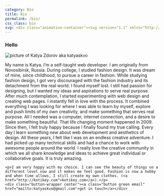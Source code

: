 ```yaml
---
category: Bio
title: Bio
permalink: /bio/
css_class: bio
svg: <div class="animation-container"><svg version="1.1" xmlns="http://www.w3.org/2000/svg" xmlns:xlink="http://www.w3.org/1999/xlink" x="0px" y="0px" width="207.8px" height="224.48px" viewBox="0 0 207.8 224.48" enable-background="new 0 0 207.8 224.48" xml:space="preserve"><g><polygon id="pine-l" class="pine" points="131.24,224.48 100.02,170.42 120.72,174.45 90.11,126.39 107.24,131.32 65.62,64.88 24,131.32 41.27,126.18 10.52,174.45 31.29,170.29 0,224.48"/><polygon id="pine-m" class="pine" points="207.8,178.48 190.49,148.5 201.96,150.75 184.99,124.09 194.49,126.83 171.4,89.97 148.31,126.83 157.89,123.98 140.84,150.76 152.36,148.44 135,178.48"/><polygon id="pine-s" class="pine" points="143.84,65.48 131.04,43.3 139.53,44.96 126.97,25.24 134,27.26 116.92,0 99.85,27.26 106.93,25.15 94.32,44.96 102.84,43.25 90,65.48"/><polygon id="pine-s1" class="pine" points="186.54,48.48 181.66,40.02 184.9,40.65 180.1,33.13 182.79,33.9 176.27,23.5 169.76,33.9 172.46,33.1 167.65,40.65 170.9,40 166,48.48"/><polygon id="pine-s2" class="pine" points="41.54,73.48 36.66,65.02 39.9,65.65 35.1,58.13 37.79,58.9 31.27,48.5 24.76,58.9 27.46,58.1 22.65,65.65 25.9,65 21,73.48"/></g></svg></div>
---
```


<article>
	<h3>Hello</h3>
	<picture>
		<!--[if IE 9]><video style="display: none;"><![endif]-->
		<source srcset="../img/portrait.jpg, ../img/portrait@2x.jpg 2x">
		<!--[if IE 9]></video><![endif]-->
		<img srcset="../img/portrait.jpg, ../img/portrait@2x.jpg 2x" alt="picture of Katya Zdorov aka katyaskvo">
	</picture>					
	<p>My name is Katya. I’m a self-taught web developer. I am originally from Novosibirsk, Russia. During college, I studied fashion design. It was dream of mine, since childhood, to pursue a career in fashion. While studying fashion design, I got very discouraged with the fashion industry and its detachment from the real world. I found myself lost. I still had passion for designing, but I wanted my ideas and aspirations to serve real purpose. After much contemplation, I started experimenting with web design and creating web pages. I instantly fell in love with the process. It combined everything I was looking for where I was able to learn by myself, explore and push limits of my own creativity, and make something that serves real purpose. All I needed was a computer, internet connection, and a desire to make something beautiful. That life changing moment happened in 2009. Since then, I felt truly happy because I finally found my true calling. Every day I learn something new about web development and aesthetics of design. All these years, I felt like I was on an endless creative adventure. I had picked up many technical skills and had a chance to work with awesome people around the world. I really love the creative community in which we all share knowledge and ideas to achieve great individual or collaborative goals. It is truly amazing.</p>

	<p>I am very happy with my choice. I can see the beauty of things on a different level now and it makes me feel good. Fashion is now a hobby and when time allows, I still create my own clothes. (<a href="http://kotikey.com">kotikey.com</a>).</p>
	<div class="button-wrapper center"><a class="button green email" href="mailto:katyaskvo@gmail.com">get in touch</a></div>
</article>
